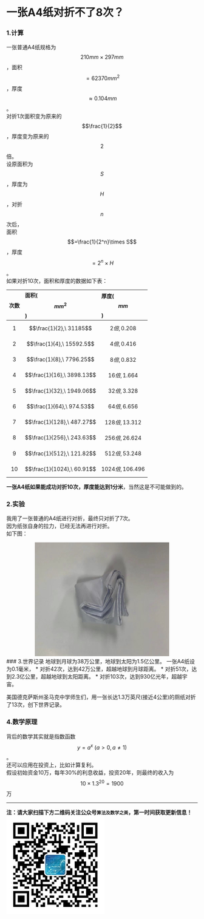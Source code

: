 # 一张A4纸对折不了8次？

### 1.计算
一张普通A4纸规格为$$210mm\times 297mm$$，面积$$=62370mm^2$$，厚度$$\approx 0.104mm$$。  
对折1次面积变为原来的$$\frac{1}{2}$$，厚度变为原来的$$2$$倍。  
设原面积为$$S$$，厚度为$$H$$，对折$$n$$次后，  
面积$$=\frac{1}{2^n}\times S$$，厚度$$=2^n\times H$$。  
如果对折10次，面积和厚度的数据如下表：  

次数|面积($$mm^2$$)|厚度($$mm$$)
:-:|:-|:-
1|$$\frac{1}{2},\ 31185$$|$$2倍, 0.208$$
2|$$\frac{1}{4},\ 15592.5$$|$$4倍, 0.416$$
3|$$\frac{1}{8},\ 7796.25$$|$$8倍, 0.832$$
4|$$\frac{1}{16},\ 3898.13$$|$$16倍, 1.664$$
5|$$\frac{1}{32},\ 1949.06$$|$$32倍, 3.328$$
6|$$\frac{1}{64},\ 974.53$$|$$64倍, 6.656$$
7|$$\frac{1}{128},\ 487.27$$|$$128倍, 13.312$$
8|$$\frac{1}{256},\ 243.63$$|$$256倍, 26.624$$
9|$$\frac{1}{512},\ 121.82$$|$$512倍, 53.248$$
10|$$\frac{1}{1024},\ 60.91$$|$$1024倍, 106.496$$

**一张A4纸如果能成功对折10次，厚度能达到1分米**，当然这是不可能做到的。  

### 2.实验
我用了一张普通的A4纸进行对折，最终只对折了7次。  
因为纸张自身的拉力，已经无法再进行对折。  
如下图：
<div align=center><img src="img-paper/paper.jpg" style="height: 300px;"></div>
### 3.世界记录
地球到月球为38万公里，地球到太阳为1.5亿公里。  
一张A4纸设为0.1毫米，  
* 对折42次，达到42万公里，超越地球到月球距离。  
* 对折51次，达到2.3亿公里，超越地球到太阳距离。  
* 对折103次，达到930亿光年，超越宇宙。  

美国德克萨斯州圣马克中学师生们，用一张长达1.3万英尺(接近4公里)的厕纸对折了13次，创下世界记录。  

### 4.数学原理
背后的数学其实就是指数函数$$y=a^x\ (a>0,a\neq 1)$$。  
还可以应用在投资上，比如计算复利。  
假设初始资金10万，每年30%的利息收益，投资20年，则最终的收入为$$10\times 1.3^{20}=1900$$万

---
**注：请大家扫描下方二维码关注公众号`算法及数学之美`，第一时间获取更新信息！**
![](../qrcode.jpg)

